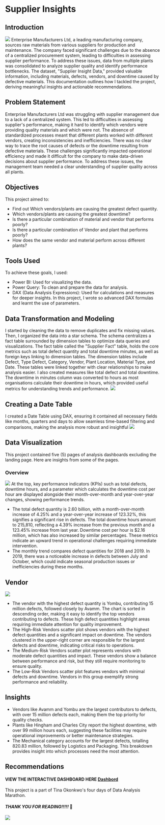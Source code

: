 # Supplier Insights

## Introduction
![](https://github.com/FadilatBraimah/Supplier-Insights/blob/5fc49011a9aea8649682cb948bfd8f53bfc0eb77/Supplierinsight.jpg) 
Enterprise Manufacturers Ltd, a leading manufacturing company, sources raw materials from various suppliers for production and maintenance. The company faced significant challenges due to the absence of a centralized procurement system, leading to difficulties in assessing supplier performance. To address these issues, data from multiple plants was consolidated to analyze supplier quality and identify performance bottlenecks. The dataset, "Supplier Insight Data," provided valuable information, including materials, defects, vendors, and downtime caused by defective materials. This documentation outlines how I tackled the project, deriving meaningful insights and actionable recommendations.

## Problem Statement
Enterprise Manufacturers Ltd was struggling with supplier management due to a lack of a centralized system. This led to difficulties in assessing supplier's performance, making it hard to identify which vendors were providing quality materials and which were not. The absence of standardized processes meant that different plants worked with different vendors, creating inconsistencies and inefficiencies. There was no clear way to trace the root causes of defects or the downtime resulting from defective materials. These challenges significantly impacted operational efficiency and made it difficult for the company to make data-driven decisions about supplier performance. To address these issues, the management team needed a clear understanding of supplier quality across all plants.

## Objectives
This project aimed to:
- Find out Which vendors/plants are causing the greatest defect quantity.
- Which vendors/plants are causing the greatest downtime?
- Is there a particular combination of material and vendor that performs poorly?
- Is there a particular combination of Vendor and plant that performs poorly?
- How does the same vendor and material perform across different plants?

## Tools Used
To achieve these goals, I used:
- Power BI: Used for visualizing the data.
- Power Query: To clean and prepare the data for analysis.
- DAX (Data Analysis Expressions): Used for calculations and measures for deeper insights. In this project, I wrote so advanced DAX formulas and learnt the use of parameters.

## Data Transformation and Modeling
I started by cleaning the data to remove duplicates and fix missing values. Then, I organized the data into a star schema. 
The schema centralizes a fact table surrounded by dimension tables to optimize data queries and visualizations. The fact table called the "Supplier Fact" table, holds the core metrics such as total defect quantity and total downtime minutes, as well as foreign keys linking to dimension tables. The dimension tables include Defect, Type Defect, Category, Vendor, Plant Location, Material Type, and Date. These tables were linked together with clear relationships to make analysis easier. I also created measures like total defect and total downtime. The downtime in minutes column was converted to hours as most organisations calculate their downtime in hours, which provided useful metrics for understanding trends and performance.
![](https://github.com/FadilatBraimah/Supplier-Insights/blob/5fc49011a9aea8649682cb948bfd8f53bfc0eb77/Datamodel.png)

## Creating a Date Table
I created a Date Table using DAX, ensuring it contained all necessary fields like months, quarters and days to allow seamless time-based filtering and comparisons, making the analysis more robust and insightful
![](https://github.com/FadilatBraimah/Supplier-Insights/blob/5fc49011a9aea8649682cb948bfd8f53bfc0eb77/Date.jpg)

## Data Visualization
This project contained five (5) pages of analysis dashboards excluding the landing page. Here are insights from some of the pages.
### Overview
![](https://github.com/FadilatBraimah/Supplier-Insights/blob/5fc49011a9aea8649682cb948bfd8f53bfc0eb77/Overviewvisual.jpg)
At the top, key performance indicators (KPIs) such as total defects, downtime hours, and a parameter which calculates the downtime cost per hour are displayed alongside their month-over-month and year-over-year changes, showing performance trends. 
- The total defect quantity is 2.60 billion, with a month-over-month increase of 4.25% and a year-over-year increase of 123.32%, this signifies a significant rise in defects. The total downtime hours amount to 215,810, reflecting a 4.39% increase from the previous month and a 123.45% increase from last year. Downtime cost per hour is $2.16 million, which has also increased by similar percentages. These metrics indicate an upward trend in operational challenges requiring immediate intervention.
- The monthly trend compares defect quantities for 2018 and 2019. In 2019, there was a noticeable increase in defects between July and October, which could indicate seasonal production issues or inefficiencies during these months.

## Vendor
![](https://github.com/FadilatBraimah/Supplier-Insights/blob/5fc49011a9aea8649682cb948bfd8f53bfc0eb77/vendor.jpg) 
- The vendor with the highest defect quantity is Yombu, contributing 15 million defects, followed closely by Avamm. The chart is sorted in descending order, making it easy to identify the top vendors contributing to defects. These high defect quantities highlight areas requiring immediate attention for quality improvement.
- The High-Risk Vendors scatter plot shows vendors with the highest defect quantities and a significant impact on downtime. The vendors clustered in the upper-right corner are responsible for the largest defects and downtime, indicating critical risks to operations.
- The Medium-Risk Vendors scatter plot represents vendors with moderate defect quantities and impact. These vendors show a balance between performance and risk, but they still require monitoring to ensure quality.
- The Low-Risk Vendors scatter plot features vendors with minimal defects and downtime. Vendors in this group exemplify strong performance and reliability.

## Insights 
- Vendors like Avamm and Yombu are the largest contributors to defects, with over 15 million defects each, making them the top priority for quality checks.
- Plants like Hingham and Charles City report the highest downtime, with over 99 million hours each, suggesting these facilities may require operational improvements or better maintenance strategies.
- The Mechanical category accounts for the largest defects, totalling 820.83 million, followed by Logistics and Packaging. This breakdown provides insight into which processes need the most attention.

## Recommendations 


#### VIEW THE INTERACTIVE DASHBOARD HERE [Dashbord](https://app.powerbi.com/view?r=eyJrIjoiMzAyZDQ1ZTAtOTJjYi00ZmYxLWFhYTMtNmVhYjdjMmJhNDg4IiwidCI6IjgyMTFmMzM1LWI0YWUtNGQ3NS04ODdkLTdkZGM4ZTJlZDRhYiJ9)

This project is a part of Tina Okonkwo's four days of Data Analysis Marathon.

#### *_THANK YOU FOR READING!!!!!_* 🥰
![](https://github.com/FadilatBraimah/Supplier-Insights/blob/5fc49011a9aea8649682cb948bfd8f53bfc0eb77/thankyounote.jpeg)
